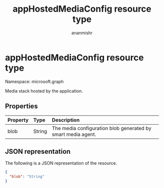﻿---
title: "appHostedMediaConfig resource type"
description: "Media stack hosted by the application."
author: "ananmishr"
localization_priority: Normal
ms.prod: "cloud-communications"
doc_type: resourcePageType
---

# appHostedMediaConfig resource type

Namespace: microsoft.graph

Media stack hosted by the application.

## Properties

| Property | Type   | Description                                                  |
| :------- | :----- | :----------------------------------------------------------- |
| blob     | String | The media configuration blob generated by smart media agent. |

## JSON representation

The following is a JSON representation of the resource.

<!-- {
  "blockType": "resource",
  "optionalProperties": [

  ],
  "baseType": "microsoft.graph.mediaConfig",
  "@odata.type": "microsoft.graph.appHostedMediaConfig"
}-->

```json
{
  "blob": "String"
}
```

<!-- uuid: 8fcb5dbc-d5aa-4681-8e31-b001d5168d79
2015-10-25 14:57:30 UTC -->

<!--
{
  "type": "#page.annotation",
  "description": "appHostedMediaConfig resource",
  "keywords": "",
  "section": "documentation",
  "tocPath": "",
  "suppressions": []
}
-->
